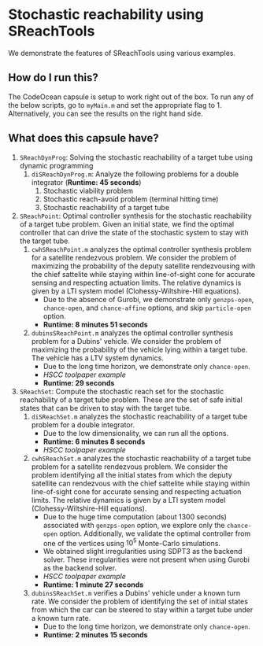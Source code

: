 # Stochastic reachability using SReachTools

We demonstrate the features of SReachTools using various examples.

## How do I run this?

The CodeOcean capsule is setup to work right out of the box. To run any of the below scripts, go to `myMain.m` and set the appropriate flag to 1. 
Alternatively, you can see the results on the right hand side.

## What does this capsule have?

1. `SReachDynProg`: Solving the stochastic reachability of a target tube using dynamic programming
    1. `diSReachDynProg.m`: Analyze the following problems for a double integrator (**Runtime: 45 seconds**)
        1.  Stochastic viability problem
        2.  Stochastic reach-avoid problem (terminal hitting time)
        3.  Stochastic reachability of a target tube 
1. `SReachPoint`: Optimal controller synthesis for the stochastic reachability of a target tube problem. Given an initial state, we find the optimal
    controller that can drive the state of the stochastic system to stay with the target tube.
    1. `cwhSReachPoint.m` analyzes the optimal controller synthesis problem for a satellite rendezvous problem. We consider the problem of maximizing 
        the probability of the deputy satellite rendezvousing with the chief sattelite while staying within line-of-sight cone for accurate sensing
        and respecting actuation limits. The relative dynamics is given by a LTI system model (Clohessy-Wiltshire-Hill equations). 
        - Due to the absence of Gurobi, we demonstrate only `genzps-open`, `chance-open`, and `chance-affine` options, and skip `particle-open` option.
        - **Runtime: 8 minutes 51 seconds**
    1. `dubinsSReachPoint.m` analyzes the optimal controller synthesis problem for a Dubins' vehicle. We consider the problem of maximizing the 
        probability of the vehicle lying within a target tube. The vehicle has a LTV system dynamics. 
        - Due to the long time horizon, we demonstrate only `chance-open`.
        - *HSCC toolpaper example*
        - **Runtime: 29 seconds**
1. `SReachSet`: Compute the stochastic reach set for the stochastic reachability of a target tube problem. These are the set of safe initial states 
    that can be driven to stay with the target tube.
    1. `diSReachSet.m` analyzes the stochastic reachability of a target tube problem for a double integrator.
        -  Due to the low dimensionality, we can run all the options.
        - **Runtime: 6 minutes 8 seconds**
        - *HSCC toolpaper example*
    1. `cwhSReachSet.m` analyzes the stochastic reachability of a target tube problem for a satellite rendezvous problem. We consider the problem 
        identifying all the initial states from which the deputy satellite can rendezvous with the chief sattelite while staying within line-of-sight 
        cone for accurate sensing and respecting actuation limits. The relative dynamics is given by a LTI system model (Clohessy-Wiltshire-Hill 
        equations). 
        - Due to the huge time computation (about 1300 seconds) associated with `genzps-open` option, we explore only the `chance-open` option.
        Additionally, we validate the optimal controller from one of the vertices using $10^5$ Monte-Carlo simulations.
        - We obtained slight irregularities using SDPT3 as the backend solver. These irregularities were not present when using Gurobi 
        as the backend solver.
        - *HSCC toolpaper example*
        - **Runtime: 1 minute 27 seconds**
    1. `dubinsSReachSet.m` verifies a Dubins' vehicle under a known turn rate. We consider the problem of identifying the set of initial states from
        which the car can be steered to stay within a target tube under a known turn rate. 
        - Due to the long time horizon, we demonstrate only `chance-open`.
        - **Runtime: 2 minutes 15 seconds**
    